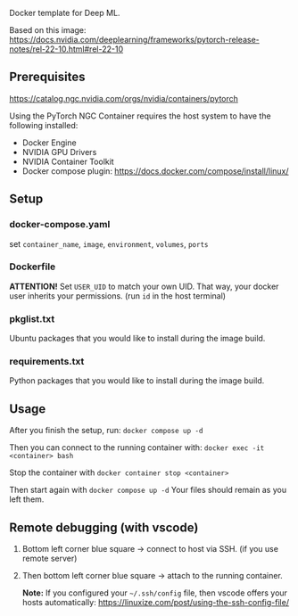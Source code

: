 Docker template for Deep ML.

Based on this image: https://docs.nvidia.com/deeplearning/frameworks/pytorch-release-notes/rel-22-10.html#rel-22-10

## Prerequisites

https://catalog.ngc.nvidia.com/orgs/nvidia/containers/pytorch


Using the PyTorch NGC Container requires the host system to have the following installed:
 * Docker Engine
 * NVIDIA GPU Drivers
 * NVIDIA Container Toolkit
 * Docker compose plugin: https://docs.docker.com/compose/install/linux/


## Setup

### docker-compose.yaml
set `container_name`, `image`, `environment`, `volumes`, `ports`


### Dockerfile
**ATTENTION!** Set `USER_UID` to match your own UID. That way, your docker user inherits your permissions. (run `id` in the host terminal)


### pkglist.txt

Ubuntu packages that you would like to install during the image build.


### requirements.txt

Python packages that you would like to install during the image build.

## Usage

After you finish the setup, run: `docker compose up -d`


Then you can connect to the running container with: `docker exec -it <container> bash`


Stop the container with `docker container stop <container>`


Then start again with `docker compose up -d` Your files should remain as you left them.


## Remote debugging (with vscode)

 1. Bottom left corner blue square -> connect to host via SSH.  (if you use remote server)
 2. Then bottom left corner blue square -> attach to the running container.

    **Note:** If you configured your `~/.ssh/config` file, then vscode offers your hosts automatically:
    https://linuxize.com/post/using-the-ssh-config-file/
